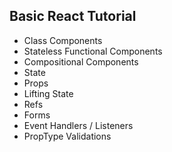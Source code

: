 ## Basic React Tutorial
- Class Components
- Stateless Functional Components 
- Compositional Components 
- State
- Props
- Lifting State
- Refs
- Forms
- Event Handlers / Listeners 
- PropType Validations
